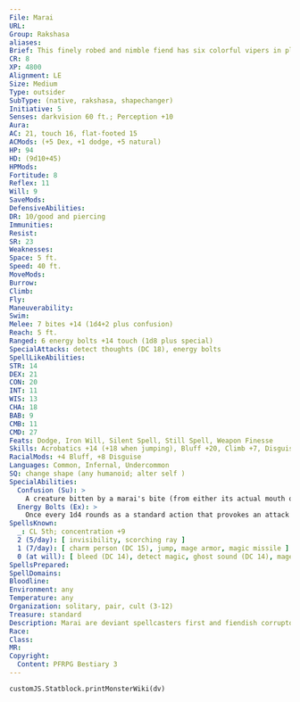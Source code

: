 ```yaml
---
File: Marai
URL: 
Group: Rakshasa
aliases: 
Brief: This finely robed and nimble fiend has six colorful vipers in place of arms, and a long, forked tongue in its fanged mouth.
CR: 8
XP: 4800
Alignment: LE
Size: Medium
Type: outsider
SubType: (native, rakshasa, shapechanger)
Initiative: 5
Senses: darkvision 60 ft.; Perception +10
Aura: 
AC: 21, touch 16, flat-footed 15
ACMods: (+5 Dex, +1 dodge, +5 natural)
HP: 94
HD: (9d10+45)
HPMods: 
Fortitude: 8
Reflex: 11
Will: 9
SaveMods: 
DefensiveAbilities: 
DR: 10/good and piercing
Immunities: 
Resist: 
SR: 23
Weaknesses: 
Space: 5 ft.
Speed: 40 ft.
MoveMods: 
Burrow: 
Climb: 
Fly: 
Maneuverability: 
Swim: 
Melee: 7 bites +14 (1d4+2 plus confusion)
Reach: 5 ft.
Ranged: 6 energy bolts +14 touch (1d8 plus special)
SpecialAttacks: detect thoughts (DC 18), energy bolts
SpellLikeAbilities: 
STR: 14
DEX: 21
CON: 20
INT: 11
WIS: 13
CHA: 18
BAB: 9
CMB: 11
CMD: 27
Feats: Dodge, Iron Will, Silent Spell, Still Spell, Weapon Finesse
Skills: Acrobatics +14 (+18 when jumping), Bluff +20, Climb +7, Disguise +16, Knowledge (arcana) +8, Perception +10, Sense Motive +12, Spellcraft +8
RacialMods: +4 Bluff, +8 Disguise
Languages: Common, Infernal, Undercommon
SQ: change shape (any humanoid; alter self )
SpecialAbilities:
  Confusion (Su): >
    A creature bitten by a marai's bite (from either its actual mouth or the snakes it has for hands) must succeed at a DC 19 Will save or become confused for 1 round. The save DC is Constitution-based.
  Energy Bolts (Ex): >
    Once every 1d4 rounds as a standard action that provokes an attack of opportunity, a marai's six snake arms can each spit a bolt of energy to a maximum range of 60 feet. Each bolt deals 1d8 points of damage and has an additional effect if the target fails to resist it with a DC 19 Fortitude save, as summarized below. The save DC is Constitution-based.  Amethyst Viper: Cold damage plus sickened for 1d4 rounds.  Crimson Viper: Fire damage plus burn (1d4, DC 19).  Emerald Viper: Acid damage plus nauseated for 1 round.  Magenta Viper: Electricity damage plus staggered for 1 round.  Turquoise Viper: Sonic damage plus stunned for 1 round.  Violet Viper: Force damage plus knocked prone.  Spells A marai casts arcane spells as a 5th-level sorcerer.
SpellsKnown:
  _: CL 5th; concentration +9
  2 (5/day): [ invisibility, scorching ray ]
  1 (7/day): [ charm person (DC 15), jump, mage armor, magic missile ]
  0 (at will): [ bleed (DC 14), detect magic, ghost sound (DC 14), mage hand, open/close, read magic ]
SpellsPrepared: 
SpellDomains: 
Bloodline: 
Environment: any
Temperature: any
Organization: solitary, pair, cult (3-12)
Treasure: standard
Description: Marai are deviant spellcasters first and fiendish corruptors second. If allowed to indulge in their desire for perverse mystical study, most marai are content to serve as part of another rakshasa's cabal. A solitary marai might pose as a neophyte magician to infiltrate another spellcaster's abode. If the marai is successful, the master soon becomes either the servant or a corpse.  The possibility of new magical discoveries drives a marai. Morality and compassion never constrain the fiend's experiments. A marai prefers to torment and exploit mortals who have no idea of the rakshasa's true nature, and it takes great pleasure in using magical might to bring would-be heroes, especially those who invade its lair, to their knees. Such a game offers a marai enjoyment, however, only if subjects are unaware of the danger or at least unable to oppose it.  A marai is 6 feet tall and weighs 160 pounds. Its serpentine arms render fine manipulation or wielding weapons unfeasible, and so it typically assumes humanoid form when working on experiments that require manual dexterity. A marai unable to do so must rely upon cantrips like mage hand for such tasks-or perhaps the aid of a slave or charmed ally.
Race: 
Class: 
MR: 
Copyright:
  Content: PFRPG Bestiary 3
---
```

```dataviewjs
customJS.Statblock.printMonsterWiki(dv)
```
